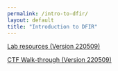```yaml
---
permalink: /intro-to-dfir/
layout: default
title: "Introduction to DFIR"
---
```


<p><a href="/assets/DFIR101 - Lab Resources.pdf">Lab resources (Version 220509)</a></p>
<p><a href="/assets/DFIR101 - Lab Guide.pdf">CTF Walk-through (Version 220509)</a></p>

